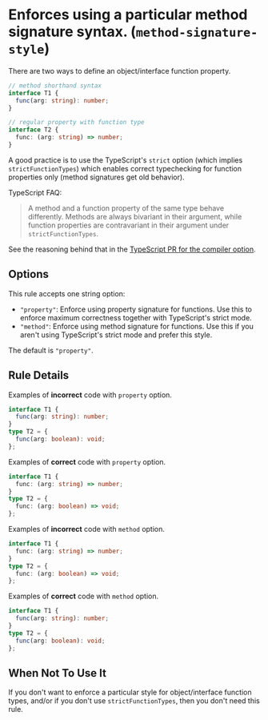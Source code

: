 # Enforces using a particular method signature syntax. (`method-signature-style`)

There are two ways to define an object/interface function property.

```ts
// method shorthand syntax
interface T1 {
  func(arg: string): number;
}

// regular property with function type
interface T2 {
  func: (arg: string) => number;
}
```

A good practice is to use the TypeScript's `strict` option (which implies `strictFunctionTypes`) which enables correct typechecking for function properties only (method signatures get old behavior).

TypeScript FAQ:

> A method and a function property of the same type behave differently.
> Methods are always bivariant in their argument, while function properties are contravariant in their argument under `strictFunctionTypes`.

See the reasoning behind that in the [TypeScript PR for the compiler option](https://github.com/microsoft/TypeScript/pull/18654).

## Options

This rule accepts one string option:

- `"property"`: Enforce using property signature for functions. Use this to enforce maximum correctness together with TypeScript's strict mode.
- `"method"`: Enforce using method signature for functions. Use this if you aren't using TypeScript's strict mode and prefer this style.

The default is `"property"`.

## Rule Details

Examples of **incorrect** code with `property` option.

```ts
interface T1 {
  func(arg: string): number;
}
type T2 = {
  func(arg: boolean): void;
};
```

Examples of **correct** code with `property` option.

```ts
interface T1 {
  func: (arg: string) => number;
}
type T2 = {
  func: (arg: boolean) => void;
};
```

Examples of **incorrect** code with `method` option.

```ts
interface T1 {
  func: (arg: string) => number;
}
type T2 = {
  func: (arg: boolean) => void;
};
```

Examples of **correct** code with `method` option.

```ts
interface T1 {
  func(arg: string): number;
}
type T2 = {
  func(arg: boolean): void;
};
```

## When Not To Use It

If you don't want to enforce a particular style for object/interface function types, and/or if you don't use `strictFunctionTypes`, then you don't need this rule.
